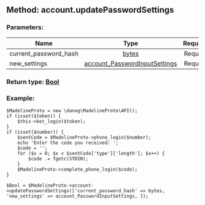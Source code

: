 ## Method: account.updatePasswordSettings  

### Parameters:

| Name     |    Type       | Required |
|----------|:-------------:|---------:|
|current\_password\_hash|[bytes](../types/bytes.md) | Required|
|new\_settings|[account\_PasswordInputSettings](../types/account_PasswordInputSettings.md) | Required|


### Return type: [Bool](../types/Bool.md)

### Example:


```
$MadelineProto = new \danog\MadelineProto\API();
if (isset($token)) {
    $this->bot_login($token);
}
if (isset($number)) {
    $sentCode = $MadelineProto->phone_login($number);
    echo 'Enter the code you received: ';
    $code = '';
    for ($x = 0; $x < $sentCode['type']['length']; $x++) {
        $code .= fgetc(STDIN);
    }
    $MadelineProto->complete_phone_login($code);
}

$Bool = $MadelineProto->account->updatePasswordSettings(['current_password_hash' => bytes, 'new_settings' => account_PasswordInputSettings, ]);
```